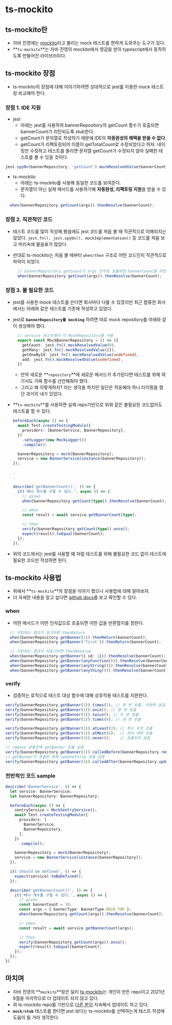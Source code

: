 # ts-mockito

## ts-mockito란

- 자바 진영에는 [mockito](https://site.mockito.org/)라고 불리는 mock 테스트를 편하게 도와주는 도구가 있다.
- **`ts-mockito`**는 자바 진영의 mockito에서 영감을 받아 typescript에서 동작하도록 만들어진 라이브러리다.

## ts-mockito 장점

- ts-mockito의 장점에 대해 이야기하려면 상대적으로 jest를 이용한 mock 테스트랑 비교해야 한다.

### 장점 1. IDE 지원

- jest
  - 아래는 jest를 사용하여 bannerRepository의 getCount 함수가 호출되면 bannerCount가 리턴되도록 stub한다.
  - getCount가 문자열로 작성하기 때문에 IDE의 **자동완성의 혜택을 받을 수 없다**.
  - getCount가 리팩토링되어 이름이 getTotalCount로 수정되었다고 하자. 네이밍만 수정하고 테스트를 돌리면 문자열 getCount가 수정되지 않아 실패한 테스트를 볼 수 있을 것이다.

```ts
jest.spyOn(bannerRepository, 'getCount').mockResolvedValue(bannerCount);
```

- ts-mockito
  - 아래는 ts-mockito를 사용해 동일한 코드를 보여준다.
  - 문자열이 아닌 실제 메서드를 사용하기해 **자동완성, 리팩토링 지원**을 받을 수 있다.

```ts
  when(bannerRepository.getCount(args)).thenResolve(bannerCount);
```

### 장점 2. 직관적인 코드

- 테스트 코드를 많이 작성해 봤음에도 jest 코드를 처음 볼 때 직관적으로 이해되지는 않았다. `jest.fn(), jest.spyOn(), mockImplementation()` 등 코드를 처음 보고 머리속에 물음표가 많았다.
- 반대로 ts-mockito는 처음 볼 때부터 `when/then` 구조로 어떤 코드인지 직관적으로 파악이 되었다.

  ```ts
    // bannerRepository.getCount가 args 인자로 호출되면 bannerCount를 리턴해라
    when(bannerRepository.getCount(args)).thenResolve(bannerCount);
  ```

### 장점 3. 불 필요한 코드

- jest를 사용한 mock 테스트를 쓴다면 회사마다 다를 수 있겠지만 최근 합류한 회사에서는 아래와 같은 테스트를 기존에 작성하고 있었다.
- jest로 **`bannerRepository를 mocking`** 하려면 따로 mock repository를 아래와 같이 생성해야 했다.

  ```ts
    // service 테스트에서 이 MockRepository를 사용
    export const MockBannerRepository = () => ({
      getCount: jest.fn().mockResolvedValue(0),
      getMany: jest.fn().mockResolvedValue([]),
      getOneById: jest.fn().mockResolvedValue(undefined),
      add: jest.fn().mockResolvedValue(undefined),
    })
  ```

  - 만약 새로운 **`repository`**에 새로운 메서드가 추가된다면 테스트를 위해 여기서도 가짜 함수를 선언해줘야 했다.
  - 그리고 왜 이렇게하지? 라는 생각을 하지만 일단은 적응해야 하니 타이핑을 했던 과거의 내가 있었다.
- **`ts-mockito`**를 사용하면 실제 repo기반으로 위와 같은 불필요한 코드없이도 테스트를 할 수 있다.

  ```ts
  beforeEach(async () => {
    await Test.createTestingModule({
      providers: [BannerService, BannerRepository],
    })
      .setLogger(new MockLogger())
      .compile();

    bannerRepository = mock(BannerRepository);
    service = new BannerService(instance(bannerRepository));
  });

  .
  .

  describe('getBannerCount()', () => {
    it('배너 개수를 구할 수 있다.', async () => {
      // given
      when(bannerRepository.getCount(type)).thenResolve(bannerCount);

      // when
      const result = await service.getBannerCount(type);

      // then
      verify(bannerRepository.getCount(type)).once();
      expect(result).toEqual(bannerCount);
    });
  });
  ```

- 위의 코드에서는 jest를 사용할 떄 처럼 테스트를 위해 불필요한 코드 없이 테스트에 필요한 코드만 작성하면 된다.

## ts-mockito 사용법

- 위에서 **`ts-mockito`**의 장점을 이야기 했으니 사용법에 대해 알아보자.
- 더 자세한 내용을 알고 싶다면 [github docs](https://github.com/NagRock/ts-mockito#readme)를 보고 확인할 수 있다.

### when

- 어떤 메서드가 어떤 인자값으로 호출되면 어떤 값을 반환할지를 정한다.

```ts
  // 리턴되는 결과가 동기라면 thenReturn
  when(bannerRepository.getBanner(1)).thenReturn(bannerCount);
  when(bannerRepository.getBanner('first')).thenReturn(bannerCount);

  // 리턴되는 결과가 비동기라면 thenResolve
  when(bannerRepository.getBanner({ id: 1})).thenResolve(bannerCount);
  when(bannerRepository.getBanner(anyFunction())).thenResolve(bannerCount);
  when(bannerRepository.getBanner(anyString())).thenResolve(bannerCount);
  when(bannerRepository.getBanner(anything())).thenResolve(bannerCount);
```

### verify

- 검증하는 로직으로 테스트 대상 함수에 대해 상호작용 테스트를 지원한다.

```ts
verify(bannerRepository.getBanner(1)).times(1); // 한 번 호출, 아래와 동일
verify(bannerRepository.getBanner(1)).once(); // 한 번 호출
verify(bannerRepository.getBanner(1)).twice(); // 두 번 호출
verify(bannerRepository.getBanner(1)).times(4); // 네 번 호출

verify(bannerRepository.getBanner(1)).atLeast(2); // 최소 두번 호출
verify(bannerRepository.getBanner(1)).atMost(4);  // 최대 네번 호출
verify(bannerRepository.getBanner(1)).never();    // 호출되지 않음

// remove 호출전에 getBanner 호출 검증
verify(bannerRepository.getBanner(1)).calledBefore(bannerRepository.remove(1));
// getBanner가 호출된 후에 updateTitle 호출 검증
verify(bannerRepository.getBanner(1)).calledAfter(bannerRepository.updateTitle('짱'));
```

### 전반적인 코드 sample

```ts
describe('BannerService', () => {
  let service: BannerService;
  let bannerRepository: BannerRepository;

  beforeEach(async () => {
    sentryService = MockSentryService();
    await Test.createTestingModule({
      providers: [
        BannerService,
        BannerRepository,
      ],
    })
      .compile();

    bannerRepository = mock(BannerRepository);
    service = new BannerService(instance(bannerRepository));
  });

  it('should be defined', () => {
    expect(service).toBeDefined();
  });

  describe('getBannerCount()', () => {
    it('배너 개수를 구할 수 있다.', async () => {
      // given
      const bannerCount = 10;
      const args = { bannerType: BannerType.MAIN_TOP };
      when(bannerRepository.getCount(args)).thenResolve(bannerCount);

      // when
      const result = await service.getBannerCount(args);

      // then
      verify(bannerRepository.getCount(args)).once();
      expect(result).toEqual(bannerCount);
    });
  });
})
```

## 마치며

- 자바 진영의 **`mockito`**랑은 달리 [ts-mockito](https://github.com/NagRock/ts-mockito)는 개인이 만든 repo이고 2021년 6월을 마지막으로 더 업데이트 되지 않고 있다.
- 위 ts-mockito repo를 기반으로 [다른 분이](https://github.com/johanblumenberg/ts-mockito#readme) 지속해서 업데이트 하고 있다.
- **`mock/stub`** 테스트를 한다면 jest 보다는 ts-mockito를 선택하는게 테스트 작성에 도움이 될 거라 생각한다.
